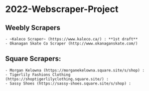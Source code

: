 # 2022-Webscraper-Project

  ## Weebly Scrapers
    - ~Kaleco Scraper~ (https://www.kaleco.ca/) : **1st draft**
    - Okanagan Skate Co Scraper (http://www.okanaganskate.com/)
    
  ## Square Scrapers:
    - Morgan Kelowna (https://morganekelowna.square.site/s/shop) : 
    - Tigerlily Fashions Clothing (https://shoptigerlilyclothing.square.site/) :
    - Sassy Shoes (https://sassy-shoes.square.site/s/shop) : 
